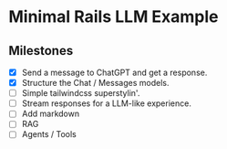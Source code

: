 # Minimal Rails LLM Example

## Milestones

- [x] Send a message to ChatGPT and get a response.
- [x] Structure the Chat / Messages models.
- [ ] Simple tailwindcss superstylin'.
- [ ] Stream responses for a LLM-like experience.
- [ ] Add markdown
- [ ] RAG
- [ ] Agents / Tools
